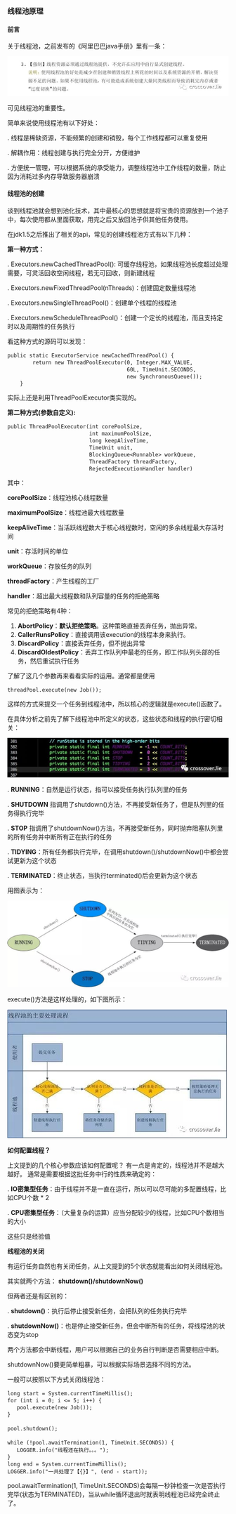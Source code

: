 ### 线程池原理

#### 前言
关于线程池，之前发布的《阿里巴巴java手册》里有一条：

![线程池](../image/201903300001.jpg)

可见线程池的重要性。

简单来说使用线程池有以下好处：

. 线程是稀缺资源，不能频繁的创建和销毁，每个工作线程都可以重复使用

. 解耦作用：线程创建与执行完全分开，方便维护

. 方便统一管理，可以根据系统的承受能力，调整线程池中工作线程的数量，防止因为消耗过多内存导致服务器崩溃

#### 线程池的创建
 
 谈到线程池就会想到池化技术，其中最核心的思想就是将宝贵的资源放到一个池子中，每次使用都从里面获取，用完之后又放回池子供其他任务使用。
 
 在jdk1.5之后推出了相关的api，常见的创建线程池方式有以下几种：
 
 **第一种方式：**
 
 . Executors.newCachedThreadPool(): 可缓存线程池，如果线程池长度超过处理需要，可灵活回收空闲线程，若无可回收，则新建线程
 
 . Executors.newFixedThreadPool(nThreads)：创建固定数量线程池
 
 . Executors.newSingleThreadPool()：创建单个线程的线程池
 
 . Executors.newScheduleThreadPool()：创建一个定长的线程池，而且支持定时以及周期性的任务执行
 
 看这种方式的源码可以发现：
 
 ```
 public static ExecutorService newCachedThreadPool() {
         return new ThreadPoolExecutor(0, Integer.MAX_VALUE,
                                       60L, TimeUnit.SECONDS,
                                       new SynchronousQueue());
     }
 ```
 
 实际上还是利用ThreadPoolExecutor类实现的。
 
**第二种方式(参数自定义):**

 ```
 public ThreadPoolExecutor(int corePoolSize,
                           int maximumPoolSize,
                           long keepAliveTime,
                           TimeUnit unit,
                           BlockingQueue<Runnable> workQueue,
                           ThreadFactory threadFactory,
                           RejectedExecutionHandler handler) 
 ```
 
 其中：
 
 **corePoolSize**：线程池核心线程数量
 
 **maximumPoolSize**：线程池最大线程数量
 
 **keepAliveTime**：当活跃线程数大于核心线程数时，空闲的多余线程最大存活时间
 
 **unit**：存活时间的单位
 
 **workQueue**：存放任务的队列
 
 **threadFactory**：产生线程的工厂
 
 **handler**：超出最大线程数和队列容量的任务的拒绝策略
 
 常见的拒绝策略有4种：
 1. **AbortPolicy**：**默认拒绝策略**。这种策略直接丢弃任务，抛出异常。
 2. **CallerRunsPolicy**：直接调用该execution的线程本身来执行。
 3. **DiscardPolicy**：直接丢弃任务，但不抛出异常
 4. **DiscardOldestPolicy**：丢弃工作队列中最老的任务，即工作队列头部的任务，然后重试执行任务
 
 了解了这几个参数再来看看实际的运用。通常都是使用
 
 ```
 threadPool.execute(new Job());
 ```
 
 这样的方式来提交一个任务到线程池中，所以核心的逻辑就是execute()函数了。
 
 在具体分析之前先了解下线程池中所定义的状态，这些状态和线程的执行密切相关：
 
 ![线程状态](../image/201904010001.jpg)
 
 . **RUNNING**：自然是运行状态，指可以接受任务执行队列里的任务
 
 . **SHUTDOWN** 指调用了shutdown()方法，不再接受新任务了，但是队列里的任务得执行完毕
 
 . **STOP** 指调用了shutdownNow()方法，不再接受新任务，同时抛弃阻塞队列里的所有任务并中断所有正在执行的任务
 
 . **TIDYING**：所有任务都执行完毕，在调用shutdown()/shutdownNow()中都会尝试更新为这个状态
 
 . **TERMINATED**：终止状态，当执行terminated()后会更新为这个状态
 
 用图表示为：
 
  ![线程状态流转图](../image/201904010002.jpg)
  
  execute()方法是这样处理的，如下图所示：
  
  ![线程状态流转图](../image/201904010003.jpg)
  
  **如何配置线程？**
  
  上文提到的几个核心参数应该如何配置呢？
  有一点是肯定的，线程池并不是越大越好。
  通常是需要根据这批任务中行的性质来确定的：
  
  . **IO密集型任务**：由于线程并不是一直在运行，所以可以尽可能的多配置线程，比如CPU个数 * 2
  
  . **CPU密集型任务**：（大量复杂的运算）应当分配较少的线程，比如CPU个数相当的大小
  
  这些只是经验值
  
  **线程池的关闭**
  
  有运行任务自然也有关闭任务，从上文提到的5个状态就能看出如何关闭线程池。
  
  其实就两个方法：
     **shutdown()/shutdownNow()**
     
  但两者还是有区别的：
  
  . **shutdown()**：执行后停止接受新任务，会把队列的任务执行完毕
  
  . **shutdownNow()**：也是停止接受新任务，但会中断所有的任务，将线程池的状态变为stop
  
  两个方法都会中断线程，用户可以根据自己的业务自行判断是否需要相应中断。
  
  shutdownNow()要更简单粗暴，可以根据实际场景选择不同的方法。
  
  一般可以按照以下方式关闭线程池：
  
  ```
  long start = System.currentTimeMillis();
  for (int i = 0; i <= 5; i++) {
     pool.execute(new Job());
  }
  
  pool.shutdown();
  
  while (!pool.awaitTermination(1, TimeUnit.SECONDS)) {
     LOGGER.info("线程还在执行。。。");
  }
  long end = System.currentTimeMillis();
  LOGGER.info("一共处理了【{}】", (end - start));
  ```
  
  pool.awaitTermination(1, TimeUnit.SECONDS)会每隔一秒钟检查一次是否执行完毕(状态为TERMINATED)，当从while循环退出时就表明线程池已经完全终止了。